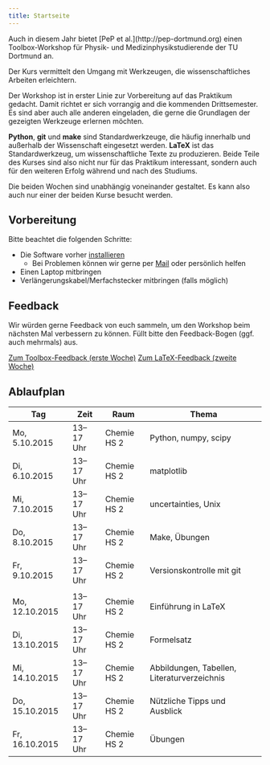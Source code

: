 ```yaml
---
title: Startseite
---
```


<p class="lead">
Auch in diesem Jahr bietet [PeP et al.](http://pep-dortmund.org) einen Toolbox-Workshop für Physik- und Medizinphysikstudierende der TU Dortmund an.
</p>

<p class="lead">
Der Kurs vermittelt den Umgang mit Werkzeugen, die wissenschaftliches Arbeiten erleichtern.
</p>

Der Workshop ist in erster Linie zur Vorbereitung auf das Praktikum gedacht.
Damit richtet er sich vorrangig and die kommenden Drittsemester.
Es sind aber auch alle anderen eingeladen, die gerne die Grundlagen der gezeigten Werkzeuge erlernen möchten.

**Python**, **git** und **make** sind Standardwerkzeuge, die häufig innerhalb und außerhalb der Wissenschaft eingesetzt werden.
**LaTeX** ist das Standardwerkzeug, um wissenschaftliche Texte zu produzieren.
Beide Teile des Kurses sind also nicht nur für das Praktikum interessant, sondern auch für den weiteren Erfolg während und nach des Studiums.

Die beiden Wochen sind unabhängig voneinander gestaltet.
Es kann also auch nur einer der beiden Kurse besucht werden.

## Vorbereitung

Bitte beachtet die folgenden Schritte:

- Die Software vorher [installieren](install.html)
    - Bei Problemen können wir gerne per [Mail](about.html) oder persönlich helfen
- Einen Laptop mitbringen
- Verlängerungskabel/Merfachstecker mitbringen (falls möglich)

<!--
## Umfrage

Wir würden gerne wissen, wie viel Interesse am Workshop besteht und ob ihr bereits Erfahrungen mit den Werkzeugen gesammelt habt.
Wir haben daher zwei Fragebögen zusammengestellt und möchten euch bitten diese auszufüllen.
So haben wir einen Eindruck davon, wie viele Teilnehmer es geben wird und können den Workshop optimal an eure Bedürfnisse anpassen.

<div class="text-center">
<a type="button" class="btn btn-large btn-primary" href="https://docs.google.com/forms/d/1bN6eSBKlDGPh3O4SMXsS0L1rHPdJbmiutZhpjZtQFes/viewform">Zur Toolbox-Umfrage (erste Woche)</a>
<a type="button" class="btn btn-large btn-primary" href="https://docs.google.com/forms/d/1x1bBFS4QKeyWXlPUaUi0KZf0DY18keI0dg4QWuHFix4/viewform">Zur LaTeX-Umfrage (zweite Woche)</a>
</div>
-->

## Feedback

Wir würden gerne Feedback von euch sammeln, um den Workshop beim nächsten Mal verbessern zu können.
Füllt bitte den Feedback-Bogen (ggf. auch mehrmals) aus.

<div class="text-center">
<a type="button" class="btn btn-large btn-primary" href="https://docs.google.com/forms/d/1fuD11Kumx0yZ2B6OEtLBU9LerMROqN9FJS4y-kIUqR4/viewform">Zum Toolbox-Feedback (erste Woche)</a>
<a type="button" class="btn btn-large btn-primary" href="https://docs.google.com/forms/d/1fyXsoQ5ZtEujbtzVxcu5ydZqW3-zotNKyOv0PQedntY/viewform">Zum LaTeX-Feedback (zweite Woche)</a>
</div>

## Ablaufplan

<table class="table table-hover">
<thead>
  <tr>
  <th>Tag</th>
  <th>Zeit</th>
  <th>Raum</th>
  <th>Thema</th>
  </tr>
</thead>
<tbody>
  <tr>
  <td>Mo, 5.10.2015</td>
  <td>13–17 Uhr</td>
  <td>Chemie HS 2</td>
  <td>Python, numpy, scipy</td>
  </tr>
  <tr>
  <td>Di, 6.10.2015</td>
  <td>13–17 Uhr</td>
  <td>Chemie HS 2</td>
  <td>matplotlib</td>
  </tr>
  <tr>
  <td>Mi, 7.10.2015</td>
  <td>13–17 Uhr</td>
  <td>Chemie HS 2</td>
  <td>uncertainties, Unix</td>
  </tr>
  <tr>
  <td>Do, 8.10.2015</td>
  <td>13–17 Uhr</td>
  <td>Chemie HS 2</td>
  <td>Make, Übungen</td>
  </tr>
  <tr>
  <td>Fr, 9.10.2015</td>
  <td>13–17 Uhr</td>
  <td>Chemie HS 2</td>
  <td>Versionskontrolle mit git</td>
  </tr>
  <tr>
  <td></td>
  <td></td>
  <td></td>
  <td></td>
  </tr>
  <tr>
  <td>Mo, 12.10.2015</td>
  <td>13–17 Uhr</td>
  <td>Chemie HS 2</td>
  <td>Einführung in LaTeX</td>
  </tr>
  <tr>
  <td>Di, 13.10.2015</td>
  <td>13–17 Uhr</td>
  <td>Chemie HS 2</td>
  <td>Formelsatz</td>
  </tr>
  <tr>
  <td>Mi, 14.10.2015</td>
  <td>13–17 Uhr</td>
  <td>Chemie HS 2</td>
  <td>Abbildungen, Tabellen, Literaturverzeichnis</td>
  </tr>
  <tr>
  <td>Do, 15.10.2015</td>
  <td>13–17 Uhr</td>
  <td>Chemie HS 2</td>
  <td>Nützliche Tipps und Ausblick</td>
  </tr>
  <tr>
  <td>Fr, 16.10.2015</td>
  <td>13–17 Uhr</td>
  <td>Chemie HS 2</td>
  <td>Übungen</td>
  </tr>
</tbody>
</table>

